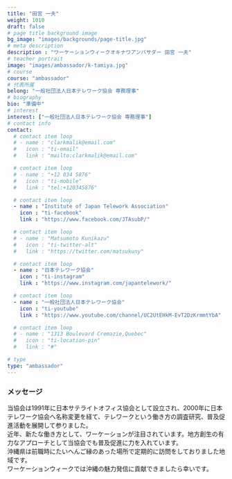 ```yaml
---
title: "田宮 一夫"
weight: 1010
draft: false
# page title background image
bg_image: "images/backgrounds/page-title.jpg"
# meta description
description : "ワーケーションウィークオキナワアンバサダー 田宮 一夫"
# teacher portrait
image: "images/ambassador/k-tamiya.jpg"
# course
course: "ambassador"
# 代表所属
belong: "一般社団法人日本テレワーク協会 専務理事"
# biography
bio: "準備中"
# interest
interest: ["一般社団法人日本テレワーク協会 専務理事"]
# contact info
contact:
  # contact item loop
  # - name : "clarkmalik@email.com"
  #   icon : "ti-email"
  #   link : "mailto:clarkmalik@email.com"

  # contact item loop
  # - name : "+12 034 5876"
  #   icon : "ti-mobile"
  #   link : "tel:+120345876"

  # contact item loop
  - name : "Institute of Japan Telework Association"
    icon : "ti-facebook"
    link : "https://www.facebook.com/JTAsubP/"

  # contact item loop
  # - name : "Matsumoto Kunikazu"
  #   icon : "ti-twitter-alt"
  #   link : "https://twitter.com/matsukuny"

  # contact item loop
  - name : "日本テレワーク協会"
    icon : "ti-instagram"
    link : "https://www.instagram.com/japantelework/"

  # contact item loop
  - name : "一般社団法人日本テレワーク協会"
    icon : "ti-youtube"
    link : "https://www.youtube.com/channel/UC2UtEHkM-EvT2DzKrmmtYbA"

  # contact item loop
  # - name : "1313 Boulevard Cremazie,Quebec"
  #   icon : "ti-location-pin"
  #   link : "#"

# type
type: "ambassador"
---
```


### メッセージ

当協会は1991年に日本サテライトオフィス協会として設立され、2000年に日本テレワーク協会へ名称変更を経て、テレワークという働き方の調査研究、普及促進活動を展開して参りました。  
近年、新たな働き方として、ワーケーションが注目されています。地方創生の有力なアプローチとして当協会でも普及促進に力を入れています。  
沖縄県は前職時にたいへんご縁のあった場所で定期的に訪問をしておりました地域です。  
ワーケーションウィークでは沖縄の魅力発信に貢献できましたら幸いです。